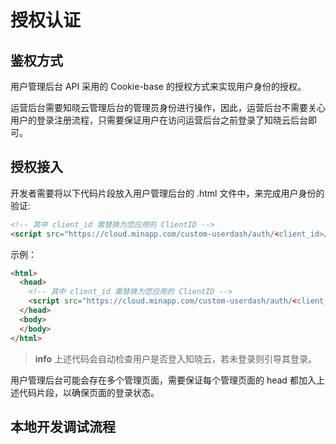 # 授权认证

## 鉴权方式

用户管理后台 API 采用的 Cookie-base 的授权方式来实现用户身份的授权。

运营后台需要知晓云管理后台的管理员身份进行操作，因此，运营后台不需要关心用户的登录注册流程，只需要保证用户在访问运营后台之前登录了知晓云后台即可。

## 授权接入

开发者需要将以下代码片段放入用户管理后台的 .html 文件中，来完成用户身份的验证:

```html
<!-- 其中 client_id 需替换为您应用的 ClientID -->
<script src="https://cloud.minapp.com/custom-userdash/auth/<client_id>/"></script>
```

示例：

```html
<html>
  <head>
    <!-- 其中 client_id 需替换为您应用的 ClientID -->
    <script src="https://cloud.minapp.com/custom-userdash/auth/<client_id>/"></script>
  </head>
  <body>
  </body>
</html>
```

> **info**
> 上述代码会自动检查用户是否登入知晓云，若未登录则引导其登录。

用户管理后台可能会存在多个管理页面，需要保证每个管理页面的 head 都加入上述代码片段，以确保页面的登录状态。

## 本地开发调试流程
